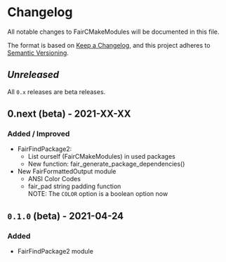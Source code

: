 # Changelog

All notable changes to FairCMakeModules will be documented in this file.

The format is based on [Keep a Changelog](https://keepachangelog.com/en/1.0.0/),
and this project adheres to [Semantic Versioning](https://semver.org/spec/v2.0.0.html).

## *Unreleased*

All `0.x` releases are beta releases.

## 0.next (beta) - 2021-XX-XX

### Added / Improved

- FairFindPackage2:
  - List ourself (FairCMakeModules) in used packages
  - New function: fair_generate_package_dependencies()
- New FairFormattedOutput module
  - ANSI Color Codes
  - fair_pad string padding function
    <br/>
    NOTE: The `COLOR` option is a boolean option now

## `0.1.0` (beta) - 2021-04-24

### Added
- FairFindPackage2 module
